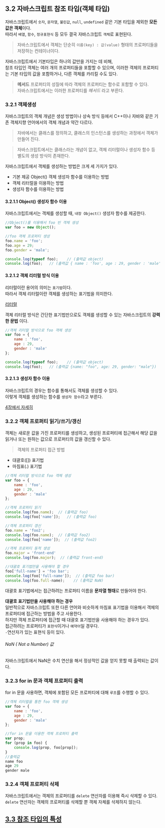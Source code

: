 ## 3.2 자바스크립트 참조 타입(객체 타입)
자바스크립트에서 `숫자`, `문자열`, `불린값`, `null`, `undefined` 같은 기본 타입을 제외한 <strong>모든 값은 객체</strong>이다.  
따라서 `배열`, `함수`, `정규표현식` 등 모두 결국 자바스크립트 `객체`로 표현된다.  
>자바스크립트에서 객체는 단순히 `이름(key) : 값(value)` 형태의 프로퍼티들을 저장하는 컨테이너이다.  

자바스크립트에서 기본타입은 하나의 값만을 가지는 데 비해,  
참조 타입인 객체는 여러 개의 프로퍼티들을 포함할 수 있으며, 이러한 객체의 프로퍼티는 기본 타입의 값을 포함하거나, 다른 객체를 카리킬 수도 있다.  

>**메서드**
프로퍼티의 성질에 따라 객체의 프로퍼티는 함수로 포함할 수 있다.  
자바스크립트에서는 이러한 프로퍼티를 _메서드_ 라고 부른다.  

### 3.2.1 객체생성
자바스크립트의 객체 개념은 생성 방법이나 상속 방식 등에서 C++이나 자바와 같은 기존 객체지향 언어에서의 객체 개념과 약간 다르다.

>자바에서는 클래스를 정의하고, 클래스의 인스턴스를 생성하는 과정에서 객체가 만들어 진다.  

>자바스크립트에서는 클래스라는 개념이 없고, 객체 리터럴이나 생성자 함수 등 별도의 생성 방식이 존재한다.  

자바스크립트에서 객체를 생성하는 방법은 크게 세 가지가 있다.
- 기본 제공 Object() 객체 생성자 함수를 이용하는 방법
- 객체 리터럴을 이용하는 방법
- 생성자 함수를 이용하는 방법

#### 3.2.1.1 Object() 생성자 함수 이용
자바스크립트에서는 객체를 생성할 때, `내장 Object()` 생성자 함수를 제공한다.  
```js
//Object()를 이용해서 foo 빈 객체 생성
var foo = new Object();

//foo 객체 프로퍼티 생성
foo.name = 'foo';
foo.age = 29;
foo.gender = 'male';

console.log(typeof foo);    // (출력값 object)
console.log(foo);   // (출력값 { name : 'foo', age : 29, gender : 'male' })
```

#### 3.2.1.2 객체 리터럴 방식 이용
리터럴이란 용어의 의미는 `표기법`이다.  
따라서 객체 리터럴이란 객체를 생성하는 표기법을 의미한다.  

[리터럴](../literal.md)  

객체 리터럴 방식은 간단한 표기법만으로도 객체를 생성할 수 있는 자바스크립트의 **강력한 문법** 이다.  

```js
//객체 리터럴 방식으로 foo 객체 생성
var foo = {
    name : 'foo',
    age : 29,
    gender : 'male'
};

console.log(typeof foo);    // (출력값 object)
console.log(foo);   // (출력값 {name: "foo", age: 29, gender: "male"})
```

#### 3.2.1.3 생성자 함수 이용
자바스크립트의 경우는 함수를 통해서도 객체를 생성할 수 있다.  
이렇게 객체를 생성하는 함수를 `생성자 함수`라고 부른다.  

[4장에서 자세히](../chpater04.md)

### 3.2.2 객체 프로퍼티 읽기/쓰기/갱신
객체는 새로운 값을 가진 프로퍼티를 생성하고, 생성된 프로퍼티에 접근해서 해당 값을 읽거나 또는 원하는 값으로 프로퍼티의 값을 갱신할 수 있다.  

>객체의 프로퍼티 접근 방법
- 대괄호([]) 표기법
- 마침표(.) 표기법

```js
//객체 리터럴 방식으로 foo 객체 생성
var foo = {
    name : 'foo',
    age : 29,
    gender : 'male'
};

//객체 프로퍼티 읽기
console.log(foo.name);  // (출력값 foo)
console.log(foo['name']);   // (출력값 foo)

//객체 프로퍼티 갱신
foo.name = 'foo2';
console.log(foo.name);  // (출력값 foo2)
console.log(foo['name']);  // (출력값 foo2)

//객체 프로퍼티 동적 생성
foo.major = 'front-end'
console.log(foo.major);  // (출력값 front-end)

//대괄호 표기법만을 사용해야 할 경우
foo['full-name'] = 'foo bar';
console.log(foo['full-name']);  // (출력값 foo bar)
console.log(foo.full-name);    // (출력값 NaN)
```
대괄호 표기법에서는 접근하려는 프로퍼티 이름을 **문자열 형태**로 만들어야 한다.  

**대괄호 표기법만을 사용해야 하는 경우**  
일반적으로 자바스크립트 또한 다른 언어와 비슷하게 마침표 표기법을 이용해서 객체의 프로퍼티에 접근하는 방법을 주고 사용한다.  
하지만 객체 프로퍼티에 접근할 때 대괄호 표기법만을 사용해야 하는 경우가 있다.  
접근하려는 프로퍼티가 `표현식`이거나 `예약어`일 경우다.  
`-`연산자가 있는 표현식 등이 있다.

###### NaN ( Not a Number) 값
자바스크립트에서 NaN은 수치 연산을 해서 정상적인 값을 얻지 못할 때 출력되는 값이다.

### 3.2.3 for in 문과 객체 프로퍼티 출력
for in 문을 사용하면, 객체에 포함된 모든 프로퍼티에 대해 `루프`를 수행할 수 있다.

```js
//객체 리터럴을 통한 foo 객체 생성
var foo = {
    name : 'foo',
    age : 29,
    gender : 'male'
};

//for in 문을 이용한 객체 프로퍼티 출력
var prop;
for (prop in foo) {
    console.log(prop, foo[prop]);
}
//출력값
name foo
age 29
gender male
```

### 3.2.4 객체 프로퍼티 삭제
자바스크립트에서는 객체의 프로퍼티를 `delete` 연산자를 이용해 즉시 삭제할 수 있다.  
`delete` 연산자는 객체의 프로퍼티를 삭제할 뿐 객체 자체를 삭제하지 않는다.

## [3.3 참조 타입의 특성](./chapter03-03.md)
